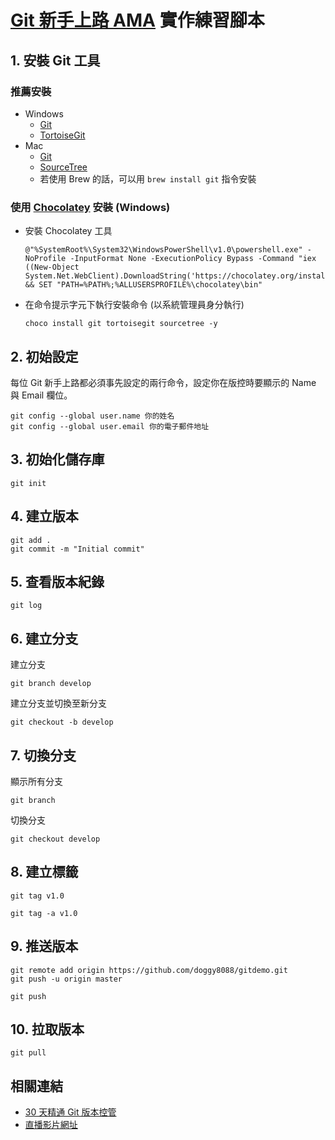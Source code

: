 # [Git 新手上路 AMA](https://business.facebook.com/will.fans/videos/1806894692673000/) 實作練習腳本

## 1. 安裝 Git 工具

### 推薦安裝

- Windows
  - [Git](https://www.git-scm.com/download/win)
  - [TortoiseGit](https://tortoisegit.org/)
- Mac
  - [Git](https://www.git-scm.com/download/mac)
  - [SourceTree](https://www.sourcetreeapp.com/)
  - 若使用 Brew 的話，可以用 `brew install git` 指令安裝

### 使用 [Chocolatey](https://chocolatey.org/install) 安裝 (Windows)

- 安裝 Chocolatey 工具    
    ```
    @"%SystemRoot%\System32\WindowsPowerShell\v1.0\powershell.exe" -NoProfile -InputFormat None -ExecutionPolicy Bypass -Command "iex ((New-Object System.Net.WebClient).DownloadString('https://chocolatey.org/install.ps1'))" && SET "PATH=%PATH%;%ALLUSERSPROFILE%\chocolatey\bin"
   ```
- 在命令提示字元下執行安裝命令 (以系統管理員身分執行)
  ```
  choco install git tortoisegit sourcetree -y
  ```

## 2. 初始設定

每位 Git 新手上路都必須事先設定的兩行命令，設定你在版控時要顯示的 Name 與 Email 欄位。

  ```
  git config --global user.name 你的姓名
  git config --global user.email 你的電子郵件地址
  ```

## 3. 初始化儲存庫

  ```
  git init
  ```

## 4. 建立版本

  ```
  git add .
  git commit -m "Initial commit"
  ```

## 5. 查看版本紀錄

  ```
  git log
  ```

## 6. 建立分支

  建立分支

  ```
  git branch develop
  ```

  建立分支並切換至新分支

  ```
  git checkout -b develop
  ```

## 7. 切換分支

  顯示所有分支

  ```
  git branch
  ```

  切換分支

  ```
  git checkout develop
  ```

## 8. 建立標籤

  ```
  git tag v1.0
  ```

  ```
  git tag -a v1.0
  ```

## 9. 推送版本

  ```
  git remote add origin https://github.com/doggy8088/gitdemo.git
  git push -u origin master
  ```

  ```
  git push
  ```

## 10. 拉取版本

  ```
  git pull
  ```

## 相關連結

* [30 天精通 Git 版本控管](https://github.com/doggy8088/Learn-Git-in-30-days)
* [直播影片網址](https://business.facebook.com/will.fans/videos/1806894692673000/)
